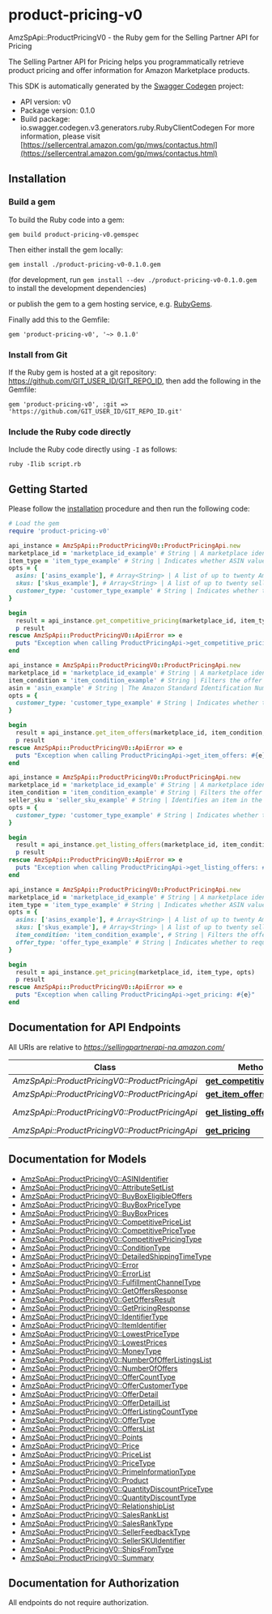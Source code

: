 # product-pricing-v0

AmzSpApi::ProductPricingV0 - the Ruby gem for the Selling Partner API for Pricing

The Selling Partner API for Pricing helps you programmatically retrieve product pricing and offer information for Amazon Marketplace products.

This SDK is automatically generated by the [Swagger Codegen](https://github.com/swagger-api/swagger-codegen) project:

- API version: v0
- Package version: 0.1.0
- Build package: io.swagger.codegen.v3.generators.ruby.RubyClientCodegen
For more information, please visit [https://sellercentral.amazon.com/gp/mws/contactus.html](https://sellercentral.amazon.com/gp/mws/contactus.html)

## Installation

### Build a gem

To build the Ruby code into a gem:

```shell
gem build product-pricing-v0.gemspec
```

Then either install the gem locally:

```shell
gem install ./product-pricing-v0-0.1.0.gem
```
(for development, run `gem install --dev ./product-pricing-v0-0.1.0.gem` to install the development dependencies)

or publish the gem to a gem hosting service, e.g. [RubyGems](https://rubygems.org/).

Finally add this to the Gemfile:

    gem 'product-pricing-v0', '~> 0.1.0'

### Install from Git

If the Ruby gem is hosted at a git repository: https://github.com/GIT_USER_ID/GIT_REPO_ID, then add the following in the Gemfile:

    gem 'product-pricing-v0', :git => 'https://github.com/GIT_USER_ID/GIT_REPO_ID.git'

### Include the Ruby code directly

Include the Ruby code directly using `-I` as follows:

```shell
ruby -Ilib script.rb
```

## Getting Started

Please follow the [installation](#installation) procedure and then run the following code:
```ruby
# Load the gem
require 'product-pricing-v0'

api_instance = AmzSpApi::ProductPricingV0::ProductPricingApi.new
marketplace_id = 'marketplace_id_example' # String | A marketplace identifier. Specifies the marketplace for which prices are returned.
item_type = 'item_type_example' # String | Indicates whether ASIN values or seller SKU values are used to identify items. If you specify Asin, the information in the response will be dependent on the list of Asins you provide in the Asins parameter. If you specify Sku, the information in the response will be dependent on the list of Skus you provide in the Skus parameter. Possible values: Asin, Sku.
opts = { 
  asins: ['asins_example'], # Array<String> | A list of up to twenty Amazon Standard Identification Number (ASIN) values used to identify items in the given marketplace.
  skus: ['skus_example'], # Array<String> | A list of up to twenty seller SKU values used to identify items in the given marketplace.
  customer_type: 'customer_type_example' # String | Indicates whether to request pricing information from the point of view of Consumer or Business buyers. Default is Consumer.
}

begin
  result = api_instance.get_competitive_pricing(marketplace_id, item_type, opts)
  p result
rescue AmzSpApi::ProductPricingV0::ApiError => e
  puts "Exception when calling ProductPricingApi->get_competitive_pricing: #{e}"
end

api_instance = AmzSpApi::ProductPricingV0::ProductPricingApi.new
marketplace_id = 'marketplace_id_example' # String | A marketplace identifier. Specifies the marketplace for which prices are returned.
item_condition = 'item_condition_example' # String | Filters the offer listings to be considered based on item condition. Possible values: New, Used, Collectible, Refurbished, Club.
asin = 'asin_example' # String | The Amazon Standard Identification Number (ASIN) of the item.
opts = { 
  customer_type: 'customer_type_example' # String | Indicates whether to request Consumer or Business offers. Default is Consumer.
}

begin
  result = api_instance.get_item_offers(marketplace_id, item_condition, asin, opts)
  p result
rescue AmzSpApi::ProductPricingV0::ApiError => e
  puts "Exception when calling ProductPricingApi->get_item_offers: #{e}"
end

api_instance = AmzSpApi::ProductPricingV0::ProductPricingApi.new
marketplace_id = 'marketplace_id_example' # String | A marketplace identifier. Specifies the marketplace for which prices are returned.
item_condition = 'item_condition_example' # String | Filters the offer listings based on item condition. Possible values: New, Used, Collectible, Refurbished, Club.
seller_sku = 'seller_sku_example' # String | Identifies an item in the given marketplace. SellerSKU is qualified by the seller's SellerId, which is included with every operation that you submit.
opts = { 
  customer_type: 'customer_type_example' # String | Indicates whether to request Consumer or Business offers. Default is Consumer.
}

begin
  result = api_instance.get_listing_offers(marketplace_id, item_condition, seller_sku, opts)
  p result
rescue AmzSpApi::ProductPricingV0::ApiError => e
  puts "Exception when calling ProductPricingApi->get_listing_offers: #{e}"
end

api_instance = AmzSpApi::ProductPricingV0::ProductPricingApi.new
marketplace_id = 'marketplace_id_example' # String | A marketplace identifier. Specifies the marketplace for which prices are returned.
item_type = 'item_type_example' # String | Indicates whether ASIN values or seller SKU values are used to identify items. If you specify Asin, the information in the response will be dependent on the list of Asins you provide in the Asins parameter. If you specify Sku, the information in the response will be dependent on the list of Skus you provide in the Skus parameter.
opts = { 
  asins: ['asins_example'], # Array<String> | A list of up to twenty Amazon Standard Identification Number (ASIN) values used to identify items in the given marketplace.
  skus: ['skus_example'], # Array<String> | A list of up to twenty seller SKU values used to identify items in the given marketplace.
  item_condition: 'item_condition_example', # String | Filters the offer listings based on item condition. Possible values: New, Used, Collectible, Refurbished, Club.
  offer_type: 'offer_type_example' # String | Indicates whether to request pricing information for the seller's B2C or B2B offers. Default is B2C.
}

begin
  result = api_instance.get_pricing(marketplace_id, item_type, opts)
  p result
rescue AmzSpApi::ProductPricingV0::ApiError => e
  puts "Exception when calling ProductPricingApi->get_pricing: #{e}"
end
```

## Documentation for API Endpoints

All URIs are relative to *https://sellingpartnerapi-na.amazon.com/*

Class | Method | HTTP request | Description
------------ | ------------- | ------------- | -------------
*AmzSpApi::ProductPricingV0::ProductPricingApi* | [**get_competitive_pricing**](docs/ProductPricingApi.md#get_competitive_pricing) | **GET** /products/pricing/v0/competitivePrice | 
*AmzSpApi::ProductPricingV0::ProductPricingApi* | [**get_item_offers**](docs/ProductPricingApi.md#get_item_offers) | **GET** /products/pricing/v0/items/{Asin}/offers | 
*AmzSpApi::ProductPricingV0::ProductPricingApi* | [**get_listing_offers**](docs/ProductPricingApi.md#get_listing_offers) | **GET** /products/pricing/v0/listings/{SellerSKU}/offers | 
*AmzSpApi::ProductPricingV0::ProductPricingApi* | [**get_pricing**](docs/ProductPricingApi.md#get_pricing) | **GET** /products/pricing/v0/price | 

## Documentation for Models

 - [AmzSpApi::ProductPricingV0::ASINIdentifier](docs/ASINIdentifier.md)
 - [AmzSpApi::ProductPricingV0::AttributeSetList](docs/AttributeSetList.md)
 - [AmzSpApi::ProductPricingV0::BuyBoxEligibleOffers](docs/BuyBoxEligibleOffers.md)
 - [AmzSpApi::ProductPricingV0::BuyBoxPriceType](docs/BuyBoxPriceType.md)
 - [AmzSpApi::ProductPricingV0::BuyBoxPrices](docs/BuyBoxPrices.md)
 - [AmzSpApi::ProductPricingV0::CompetitivePriceList](docs/CompetitivePriceList.md)
 - [AmzSpApi::ProductPricingV0::CompetitivePriceType](docs/CompetitivePriceType.md)
 - [AmzSpApi::ProductPricingV0::CompetitivePricingType](docs/CompetitivePricingType.md)
 - [AmzSpApi::ProductPricingV0::ConditionType](docs/ConditionType.md)
 - [AmzSpApi::ProductPricingV0::DetailedShippingTimeType](docs/DetailedShippingTimeType.md)
 - [AmzSpApi::ProductPricingV0::Error](docs/Error.md)
 - [AmzSpApi::ProductPricingV0::ErrorList](docs/ErrorList.md)
 - [AmzSpApi::ProductPricingV0::FulfillmentChannelType](docs/FulfillmentChannelType.md)
 - [AmzSpApi::ProductPricingV0::GetOffersResponse](docs/GetOffersResponse.md)
 - [AmzSpApi::ProductPricingV0::GetOffersResult](docs/GetOffersResult.md)
 - [AmzSpApi::ProductPricingV0::GetPricingResponse](docs/GetPricingResponse.md)
 - [AmzSpApi::ProductPricingV0::IdentifierType](docs/IdentifierType.md)
 - [AmzSpApi::ProductPricingV0::ItemIdentifier](docs/ItemIdentifier.md)
 - [AmzSpApi::ProductPricingV0::LowestPriceType](docs/LowestPriceType.md)
 - [AmzSpApi::ProductPricingV0::LowestPrices](docs/LowestPrices.md)
 - [AmzSpApi::ProductPricingV0::MoneyType](docs/MoneyType.md)
 - [AmzSpApi::ProductPricingV0::NumberOfOfferListingsList](docs/NumberOfOfferListingsList.md)
 - [AmzSpApi::ProductPricingV0::NumberOfOffers](docs/NumberOfOffers.md)
 - [AmzSpApi::ProductPricingV0::OfferCountType](docs/OfferCountType.md)
 - [AmzSpApi::ProductPricingV0::OfferCustomerType](docs/OfferCustomerType.md)
 - [AmzSpApi::ProductPricingV0::OfferDetail](docs/OfferDetail.md)
 - [AmzSpApi::ProductPricingV0::OfferDetailList](docs/OfferDetailList.md)
 - [AmzSpApi::ProductPricingV0::OfferListingCountType](docs/OfferListingCountType.md)
 - [AmzSpApi::ProductPricingV0::OfferType](docs/OfferType.md)
 - [AmzSpApi::ProductPricingV0::OffersList](docs/OffersList.md)
 - [AmzSpApi::ProductPricingV0::Points](docs/Points.md)
 - [AmzSpApi::ProductPricingV0::Price](docs/Price.md)
 - [AmzSpApi::ProductPricingV0::PriceList](docs/PriceList.md)
 - [AmzSpApi::ProductPricingV0::PriceType](docs/PriceType.md)
 - [AmzSpApi::ProductPricingV0::PrimeInformationType](docs/PrimeInformationType.md)
 - [AmzSpApi::ProductPricingV0::Product](docs/Product.md)
 - [AmzSpApi::ProductPricingV0::QuantityDiscountPriceType](docs/QuantityDiscountPriceType.md)
 - [AmzSpApi::ProductPricingV0::QuantityDiscountType](docs/QuantityDiscountType.md)
 - [AmzSpApi::ProductPricingV0::RelationshipList](docs/RelationshipList.md)
 - [AmzSpApi::ProductPricingV0::SalesRankList](docs/SalesRankList.md)
 - [AmzSpApi::ProductPricingV0::SalesRankType](docs/SalesRankType.md)
 - [AmzSpApi::ProductPricingV0::SellerFeedbackType](docs/SellerFeedbackType.md)
 - [AmzSpApi::ProductPricingV0::SellerSKUIdentifier](docs/SellerSKUIdentifier.md)
 - [AmzSpApi::ProductPricingV0::ShipsFromType](docs/ShipsFromType.md)
 - [AmzSpApi::ProductPricingV0::Summary](docs/Summary.md)

## Documentation for Authorization

 All endpoints do not require authorization.

